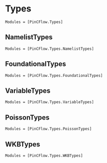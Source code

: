 # Types

```@autodocs
Modules = [PinCFlow.Types]
```

## NamelistTypes

```@autodocs
Modules = [PinCFlow.Types.NamelistTypes]
```

## FoundationalTypes

```@autodocs
Modules = [PinCFlow.Types.FoundationalTypes]
```

## VariableTypes

```@autodocs
Modules = [PinCFlow.Types.VariableTypes]
```

## PoissonTypes

```@autodocs
Modules = [PinCFlow.Types.PoissonTypes]
```

## WKBTypes

```@autodocs
Modules = [PinCFlow.Types.WKBTypes]
```
